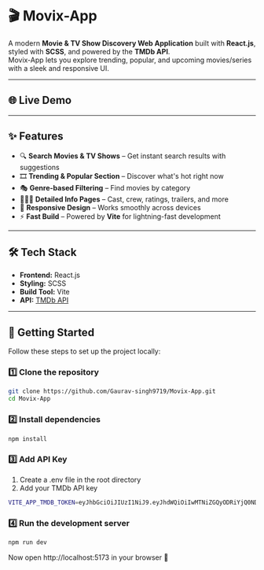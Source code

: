 # 🎬 Movix-App

A modern **Movie & TV Show Discovery Web Application** built with **React.js**, styled with **SCSS**, and powered by the **TMDb API**.  
Movix-App lets you explore trending, popular, and upcoming movies/series with a sleek and responsive UI.  

---

## 🌐 Live Demo
  

---

## ✨ Features

- 🔍 **Search Movies & TV Shows** – Get instant search results with suggestions  
- 🎞 **Trending & Popular Section** – Discover what's hot right now  
- 🎭 **Genre-based Filtering** – Find movies by category  
- 🧑‍🤝‍🧑 **Detailed Info Pages** – Cast, crew, ratings, trailers, and more  
- 📱 **Responsive Design** – Works smoothly across devices  
- ⚡ **Fast Build** – Powered by **Vite** for lightning-fast development  

---

## 🛠️ Tech Stack

- **Frontend:** React.js  
- **Styling:** SCSS  
- **Build Tool:** Vite  
- **API:** [TMDb API](https://www.themoviedb.org/)  

---

## 🚀 Getting Started

Follow these steps to set up the project locally:

### 1️⃣ Clone the repository
```bash
git clone https://github.com/Gaurav-singh9719/Movix-App.git
cd Movix-App
```

### 2️⃣ Install dependencies
```bash
npm install
```

### 3️⃣ Add API Key

1. Create a .env file in the root directory
2. Add your TMDb API key
```bash
VITE_APP_TMDB_TOKEN=eyJhbGciOiJIUzI1NiJ9.eyJhdWQiOiIwMTNiZGQyODRiYjQ0NDk1MTRmNjdhYTljYjA3YThjMiIsInN1YiI6IjY0MDYxYWRmMTM2NTQ1MDA4Y2VhODA5ZCIsInNjb3BlcyI6WyJhcGlfcmVhZCJdLCJ2ZXJzaW9uIjoxfQ.Nsk9n8-6lFyVuSZZFqMSLbEZTSR-2dRgtkD4GN4TrRU

```
### 4️⃣ Run the development server

```bash
npm run dev
```
Now open http://localhost:5173 in your browser 🎉

